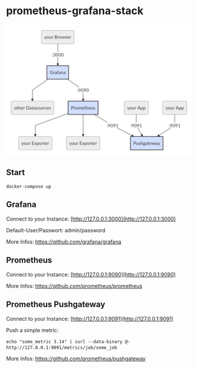 
# prometheus-grafana-stack
![Diagram](/docs/diagram.png)
## Start
```
docker-compose up
```

## Grafana
Connect to your Instance: [http://127.0.0.1:3000](http://127.0.0.1:3000)

Default-User/Passwort: admin/password

More Infos:
https://github.com/grafana/grafana
## Prometheus
Connect to your Instance: [http://127.0.0.1:9090](http://127.0.0.1:9090)

More Infos:
https://github.com/prometheus/prometheus
## Prometheus Pushgateway
Connect to your Instance: [http://127.0.0.1:9091](http://127.0.0.1:9091)

Push a simple metric:
```
echo "some_metric 3.14" | curl --data-binary @- http://127.0.0.1:9091/metrics/job/some_job
```
More Infos:
https://github.com/prometheus/pushgateway

